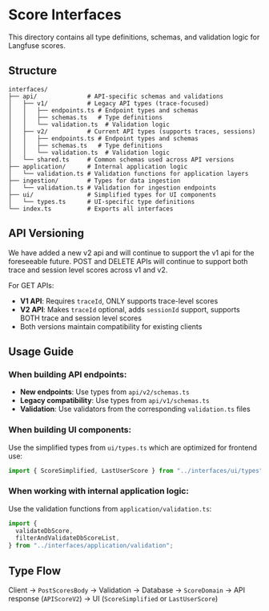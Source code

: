 # Score Interfaces

This directory contains all type definitions, schemas, and validation logic for Langfuse scores.

## Structure

```
interfaces/
├── api/              # API-specific schemas and validations
│   ├── v1/           # Legacy API types (trace-focused)
│   │   ├── endpoints.ts # Endpoint types and schemas
│   │   ├── schemas.ts   # Type definitions
│   │   └── validation.ts  # Validation logic
│   ├── v2/           # Current API types (supports traces, sessions)
│   │   ├── endpoints.ts # Endpoint types and schemas
│   │   ├── schemas.ts   # Type definitions
│   │   └── validation.ts  # Validation logic
│   └── shared.ts     # Common schemas used across API versions
├── application/      # Internal application logic
│   └── validation.ts # Validation functions for application layers
├── ingestion/        # Types for data ingestion
│   └── validation.ts # Validation for ingestion endpoints
├── ui/               # Simplified types for UI components
│   └── types.ts      # UI-specific type definitions
└── index.ts          # Exports all interfaces
```

## API Versioning

We have added a new v2 api and will continue to support the v1 api for the foreseeable future.
POST and DELETE APIs will continue to support both trace and session level scores across v1 and v2.

For GET APIs:

- **V1 API**: Requires `traceId`, ONLY supports trace-level scores
- **V2 API**: Makes `traceId` optional, adds `sessionId` support, supports BOTH trace and session level scores
- Both versions maintain compatibility for existing clients

## Usage Guide

### When building API endpoints:

- **New endpoints**: Use types from `api/v2/schemas.ts`
- **Legacy compatibility**: Use types from `api/v1/schemas.ts`
- **Validation**: Use validators from the corresponding `validation.ts` files

### When building UI components:

Use the simplified types from `ui/types.ts` which are optimized for frontend use:

```typescript
import { ScoreSimplified, LastUserScore } from "../interfaces/ui/types";
```

### When working with internal application logic:

Use the validation functions from `application/validation.ts`:

```typescript
import {
  validateDbScore,
  filterAndValidateDbScoreList,
} from "../interfaces/application/validation";
```

## Type Flow

Client → `PostScoresBody` → Validation → Database → `ScoreDomain` → API response (`APIScoreV2`) → UI (`ScoreSimplified` or `LastUserScore`)
